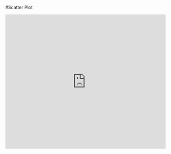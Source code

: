 #Scatter Plot

<iframe width="100%" height="423" frameborder="0"
  src="https://observablehq.com/embed/@felypemaciel/introducao-a-vega-lite-e-vega-lite-api?cells=scatter"></iframe>

